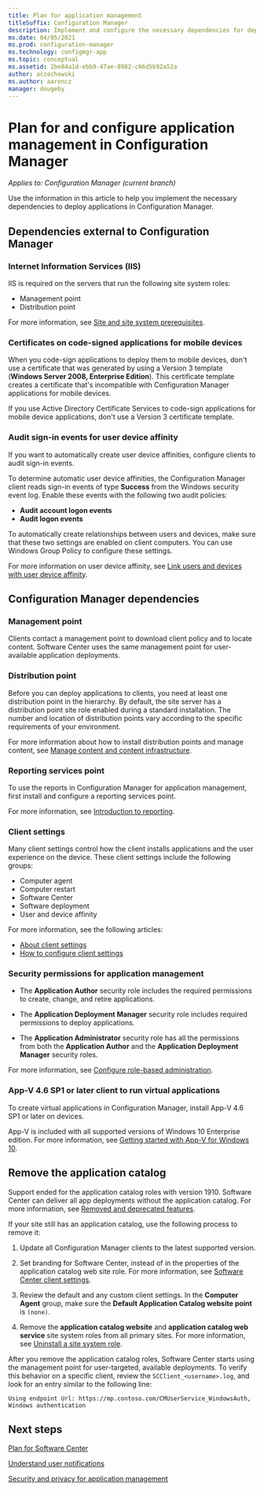 ```yaml
---
title: Plan for application management
titleSuffix: Configuration Manager
description: Implement and configure the necessary dependencies for deploying applications in Configuration Manager.
ms.date: 04/05/2021
ms.prod: configuration-manager
ms.technology: configmgr-app
ms.topic: conceptual
ms.assetid: 2be84a1d-ebb9-47ae-8982-c66d5b92a52a
author: aczechowski
ms.author: aaroncz
manager: dougeby
---
```


# Plan for and configure application management in Configuration Manager

*Applies to: Configuration Manager (current branch)*

Use the information in this article to help you implement the necessary dependencies to deploy applications in Configuration Manager.  

## Dependencies external to Configuration Manager

### Internet Information Services (IIS)

IIS is required on the servers that run the following site system roles:

- Management point
- Distribution point

For more information, see [Site and site system prerequisites](../../core/plan-design/configs/site-and-site-system-prerequisites.md).

### Certificates on code-signed applications for mobile devices

When you code-sign applications to deploy them to mobile devices, don't use a certificate that was generated by using a Version 3 template (**Windows Server 2008, Enterprise Edition**). This certificate template creates a certificate that's incompatible with Configuration Manager applications for mobile devices.

If you use Active Directory Certificate Services to code-sign applications for mobile device applications, don't use a Version 3 certificate template.

### Audit sign-in events for user device affinity

If you want to automatically create user device affinities, configure clients to audit sign-in events.

To determine automatic user device affinities, the Configuration Manager client reads sign-in events of type **Success** from the Windows security event log. Enable these events with the following two audit policies:

- **Audit account logon events**
- **Audit logon events**

To automatically create relationships between users and devices, make sure that these two settings are enabled on client computers. You can use Windows Group Policy to configure these settings.

For more information on user device affinity, see [Link users and devices with user device affinity](../deploy-use/link-users-and-devices-with-user-device-affinity.md).

## Configuration Manager dependencies

### Management point

Clients contact a management point to download client policy and to locate content. Software Center uses the same management point for user-available application deployments.

### Distribution point

Before you can deploy applications to clients, you need at least one distribution point in the hierarchy. By default, the site server has a distribution point site role enabled during a standard installation. The number and location of distribution points vary according to the specific requirements of your environment.

For more information about how to install distribution points and manage content, see [Manage content and content infrastructure](../../core/servers/deploy/configure/manage-content-and-content-infrastructure.md).  

### Reporting services point

To use the reports in Configuration Manager for application management, first install and configure a reporting services point.

For more information, see [Introduction to reporting](../../core/servers/manage/introduction-to-reporting.md).

### Client settings

Many client settings control how the client installs applications and the user experience on the device. These client settings include the following groups:

- Computer agent
- Computer restart
- Software Center
- Software deployment
- User and device affinity

For more information, see the following articles:

- [About client settings](../../core/clients/deploy/about-client-settings.md)
- [How to configure client settings](../../core/clients/deploy/configure-client-settings.md)

### Security permissions for application management

- The **Application Author** security role includes the required permissions to create, change, and retire applications.

- The **Application Deployment Manager** security role includes required permissions to deploy applications.

- The **Application Administrator** security role has all the permissions from both the **Application Author** and the **Application Deployment Manager** security roles.

For more information, see [Configure role-based administration](../../core/servers/deploy/configure/configure-role-based-administration.md).

### App-V 4.6 SP1 or later client to run virtual applications

To create virtual applications in Configuration Manager, install App-V 4.6 SP1 or later on devices.

App-V is included with all supported versions of Windows 10 Enterprise edition. For more information, see [Getting started with App-V for Windows 10](/windows/application-management/app-v/appv-getting-started).

## <a name="bkmk_remove-appcat"></a> Remove the application catalog

<!-- SCCMDocs-pr issue 3051 -->

Support ended for the application catalog roles with version 1910. Software Center can deliver all app deployments without the application catalog. For more information, see [Removed and deprecated features](../../core/plan-design/changes/deprecated/removed-and-deprecated-cmfeatures.md).

If your site still has an application catalog, use the following process to remove it:

1. Update all Configuration Manager clients to the latest supported version.

1. Set branding for Software Center, instead of in the properties of the application catalog web site role. For more information, see [Software Center client settings](../../core/clients/deploy/about-client-settings.md#software-center).

1. Review the default and any custom client settings. In the **Computer Agent** group, make sure the **Default Application Catalog website point** is `(none)`.

1. Remove the **application catalog website** and **application catalog web service** site system roles from all primary sites. For more information, see [Uninstall a site system role](../../core/servers/deploy/install/uninstall-sites-and-hierarchies.md#bkmk_role).

After you remove the application catalog roles, Software Center starts using the management point for user-targeted, available deployments. To verify this behavior on a specific client, review the `SCClient_<username>.log`, and look for an entry similar to the following line:

`Using endpoint Url: https://mp.contoso.com/CMUserService_WindowsAuth, Windows authentication`

## Next steps

[Plan for Software Center](plan-for-software-center.md)

[Understand user notifications](user-notifications.md)

[Security and privacy for application management](security-and-privacy-for-application-management.md)
